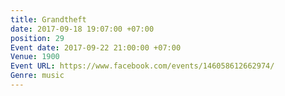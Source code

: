 ```yaml
---
title: Grandtheft
date: 2017-09-18 19:07:00 +07:00
position: 29
Event date: 2017-09-22 21:00:00 +07:00
Venue: 1900
Event URL: https://www.facebook.com/events/146058612662974/
Genre: music
---
```


